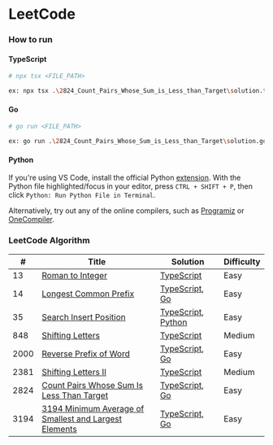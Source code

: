 # LeetCode

### How to run

#### TypeScript

```bash
# npx tsx <FILE_PATH>

ex: npx tsx .\2824_Count_Pairs_Whose_Sum_is_Less_than_Target\solution.ts
```

#### Go

```bash
# go run <FILE_PATH>

ex: go run .\2824_Count_Pairs_Whose_Sum_is_Less_than_Target\solution.go
```

#### Python
If you're using VS Code, install the official Python [extension](https://marketplace.visualstudio.com/items?itemName=ms-python.python). With the Python file highlighted/focus in your editor, press `CTRL + SHIFT + P`, then click `Python: Run Python File in Terminal`.

Alternatively, try out any of the online compilers, such as [Programiz](https://www.programiz.com/python-programming/online-compiler/) or [OneCompiler](https://onecompiler.com/python).

### LeetCode Algorithm

| # | Title | Solution | Difficulty |
| - | - | - | - |
| 13 | [Roman to Integer](https://leetcode.com/problems/roman-to-integer) | [TypeScript](./13_Roman_to_Integer/solution.ts) | Easy |
| 14 | [Longest Common Prefix](https://leetcode.com/problems/longest-common-prefix) | [TypeScript](./14_Longest_Common_Prefix/solution.ts), [Go](./14_Longest_Common_Prefix/solution.go) | Easy |
| 35 | [Search Insert Position](https://leetcode.com/search-insert-position) | [TypeScript](./35_Search_Insert_Position/solution.ts), [Python](./35_Search_Insert_Position/solution.py) | Easy |
| 848 | [Shifting Letters](https://leetcode.com/problems/shifting-letters) | [TypeScript](./848_Shifting_Letters/solution.ts) | Medium |
| 2000 | [Reverse Prefix of Word](https://leetcode.com/problems/reverse-prefix-of-word) | [TypeScript](./2000_Reverse_Prefix_of_Word/solution.ts), [Go](./2000_Reverse_Prefix_of_Word/solution.go) | Easy |
| 2381 | [Shifting Letters II](https://leetcode.com/problems/shifting-letters-ii) | [TypeScript](./2381_Shifting_Letters_II/solution.ts) | Medium |
| 2824 | [Count Pairs Whose Sum Is Less Than Target](https://leetcode.com/problems/count-pairs-whose-sum-is-less-than-target) | [TypeScript](./2824_Count_Pairs_Whose_Sum_is_Less_than_Target/solution.ts), [Go](./2824_Count_Pairs_Whose_Sum_is_Less_than_Target/solution.go) | Easy |
| 3194 | [3194 Minimum Average of Smallest and Largest Elements](https://leetcode.com/problems/minimum-average-of-smallest-and-largest-elements) | [TypeScript](./3194_Minimum_Average_of_Smallest_and_Largest_Elements/solution.ts), [Go](./3194_Minimum_Average_of_Smallest_and_Largest_Elements/solution.go) | Easy |